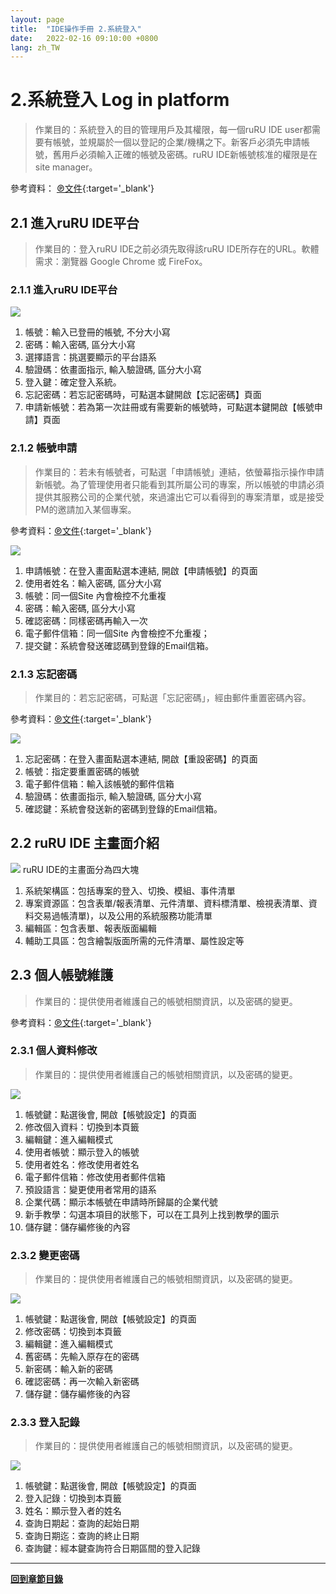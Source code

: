 ```yaml
---
layout: page
title:  "IDE操作手冊 2.系統登入"
date:   2022-02-16 09:10:00 +0800
lang: zh_TW
---
```


# **2.系統登入 Log in platform**
> 作業目的：系統登入的目的管理用戶及其權限，每一個ruRU IDE user都需要有帳號，並規屬於一個以登記的企業/機構之下。新客戶必須先申請帳號，舊用戶必須輸入正確的帳號及密碼。ruRU IDE新帳號核准的權限是在 site manager。
>
參考資料： [℗文件](pdf/1-2登入.pdf){:target='_blank'}

## **2.1 進入ruRU IDE平台**
> 作業目的：登入ruRU IDE之前必須先取得該ruRU IDE所存在的URL。軟體需求：瀏覽器 Google Chrome 或 FireFox。

### **2.1.1 進入ruRU IDE平台**
![](images/02.1.1-1.png)
1. 帳號：輸入已登冊的帳號, 不分大小寫
2. 密碼：輸入密碼, 區分大小寫
3. 選擇語言：挑選要顯示的平台語系
4. 驗證碼：依畫面指示, 輸入驗證碼, 區分大小寫
5. 登入鍵：確定登入系統。
6. 忘記密碼：若忘記密碼時，可點選本鍵開啟【忘記密碼】頁面
7. 申請新帳號：若為第一次註冊或有需要新的帳號時，可點選本鍵開啟【帳號申請】頁面

### **2.1.2 帳號申請**
> 作業目的：若未有帳號者，可點選「申請帳號」連結，依螢幕指示操作申請新帳號。為了管理使用者只能看到其所屬公司的專案，所以帳號的申請必須提供其服務公司的企業代號，來過濾出它可以看得到的專案清單，或是接受PM的邀請加入某個專案。
>
參考資料：[℗文件](pdf/1-1申請帳號.pdf){:target='_blank'}

![](images/02.1.2-1.png)
1. 申請帳號：在登入畫面點選本連結, 開啟【申請帳號】的頁面
2. 使用者姓名：輸入密碼, 區分大小寫
3. 帳號：同一個Site 內會檢控不允重複
4. 密碼：輸入密碼, 區分大小寫
5. 確認密碼：同樣密碼再輸入一次
6. 電子郵件信箱：同一個Site 內會檢控不允重複；
7. 提交鍵：系統會發送確認碼到登錄的Email信箱。

### **2.1.3 忘記密碼**
> 作業目的：若忘記密碼，可點選「忘記密碼」，經由郵件重置密碼內容。

參考資料：[℗文件](pdf/1-3忘記密碼.pdf){:target='_blank'}

![](images/02.1.3-1.png)
1. 忘記密碼：在登入畫面點選本連結, 開啟【重設密碼】的頁面
2. 帳號：指定要重置密碼的帳號
3. 電子郵件信箱：輸入該帳號的郵件信箱
4. 驗證碼：依畫面指示, 輸入驗證碼, 區分大小寫
5. 確認鍵：系統會發送新的密碼到登錄的Email信箱。

## **2.2 ruRU IDE 主畫面介紹**

![](images/02.2-1.png)
ruRU IDE的主畫面分為四大塊
1.	系統架構區：包括專案的登入、切換、模組、事件清單
2.	專案資源區：包含表單/報表清單、元件清單、資料標清單、檢視表清單、資料交易過帳清單)，以及公用的系統服務功能清單
3.	編輯區：包含表單、報表版面編輯
4.	輔助工具區：包含繪製版面所需的元件清單、屬性設定等


## **2.3 個人帳號維護**
> 作業目的：提供使用者維護自己的帳號相關資訊，以及密碼的變更。

參考資料：[℗文件](pdf/1-4使用者設定.pdf){:target='_blank'}

### **2.3.1 個人資料修改**
> 作業目的：提供使用者維護自己的帳號相關資訊，以及密碼的變更。

![](images/02.3.1-1.png)
1. 帳號鍵：點選後會, 開啟【帳號設定】的頁面
2. 修改個入資料：切換到本頁籤
3. 編輯鍵：進入編輯模式
4. 使用者帳號：顯示登入的帳號
5. 使用者姓名：修改使用者姓名
6. 電子郵件信箱：修改使用者郵件信箱
7. 預設語言：變更使用者常用的語系
8. 企業代碼：顯示本帳號在申請時所歸屬的企業代號
9. 新手教學：勾選本項目的狀態下，可以在工具列上找到教學的圖示
10. 儲存鍵：儲存編修後的內容



### **2.3.2 變更密碼**
> 作業目的：提供使用者維護自己的帳號相關資訊，以及密碼的變更。

![](images/02.3.2-1.png)
1. 帳號鍵：點選後會, 開啟【帳號設定】的頁面
2. 修改密碼：切換到本頁籤
3. 編輯鍵：進入編輯模式
4. 舊密碼：先輸入原存在的密碼
5. 新密碼：輸入新的密碼
6. 確認密碼：再一次輸入新密碼
7. 儲存鍵：儲存編修後的內容



### **2.3.3 登入記錄**
> 作業目的：提供使用者維護自己的帳號相關資訊，以及密碼的變更。

![](images/02.3.3-1.png)
1. 帳號鍵：點選後會, 開啟【帳號設定】的頁面
2. 登入記錄：切換到本頁籤
3. 姓名：顯示登入者的姓名
4. 查詢日期起：查詢的起始日期
5. 查詢日期迄：查詢的終止日期
6. 查詢鍵：經本鍵查詢符合日期區間的登入記錄

---
[**回到章節目錄**](index.html#MainMenu)